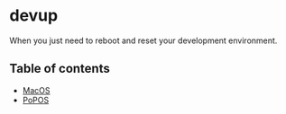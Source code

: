 # devup

When you just need to reboot and reset your development environment.

## Table of contents

- [MacOS](./macOS/README.md)
- [PoPOS](./popOS/README.md)
